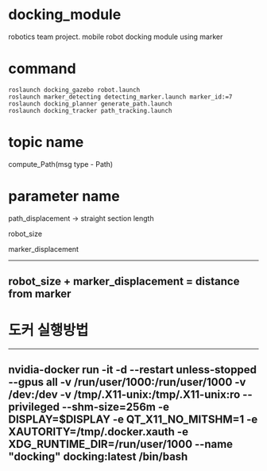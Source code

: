# docking_module
robotics team project. mobile robot docking module using marker
# command
```
roslaunch docking_gazebo robot.launch
roslaunch marker_detecting detecting_marker.launch marker_id:=7
roslaunch docking_planner generate_path.launch 
roslaunch docking_tracker path_tracking.launch
```


# topic name
compute_Path(msg type - Path)

# parameter name
path_displacement -> straight section length

robot_size

marker_displacement

---
robot_size + marker_displacement = distance from marker
---

# 도커 실행방법
---
nvidia-docker run -it -d --restart unless-stopped --gpus all -v /run/user/1000:/run/user/1000 -v /dev:/dev -v /tmp/.X11-unix:/tmp/.X11-unix:ro --privileged --shm-size=256m -e DISPLAY=$DISPLAY -e QT_X11_NO_MITSHM=1 -e XAUTORITY=/tmp/.docker.xauth -e XDG_RUNTIME_DIR=/run/user/1000 --name "docking" docking:latest /bin/bash
---
